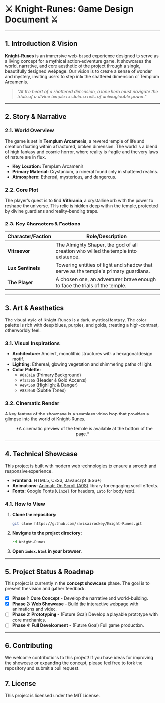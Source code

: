 # ⚔️ Knight-Runes: Game Design Document ⚔️

---

## 1. Introduction & Vision

**Knight-Runes** is an immersive web-based experience designed to serve as a living concept for a mythical action-adventure game. It showcases the world, narrative, and core aesthetic of the project through a single, beautifully designed webpage. Our vision is to create a sense of wonder and mystery, inviting users to step into the shattered dimension of Templum Arcamenis.

> _"At the heart of a shattered dimension, a lone hero must navigate the trials of a divine temple to claim a relic of unimaginable power."_

---

## 2. Story & Narrative

### 2.1. World Overview

The game is set in **Templum Arcamenis**, a revered temple of life and creation floating within a fractured, broken dimension. The world is a blend of high fantasy and cosmic horror, where reality is fragile and the very laws of nature are in flux.

*   **Key Location:** Templum Arcamenis
*   **Primary Material:** Crystanium, a mineral found only in shattered realms.
*   **Atmosphere:** Ethereal, mysterious, and dangerous.

### 2.2. Core Plot

The player's quest is to find **Vithrania**, a crystalline orb with the power to reshape the universe. This relic is hidden deep within the temple, protected by divine guardians and reality-bending traps.

### 2.3. Key Characters & Factions

| Character/Faction     | Role/Description                                                                                             |
| --------------------- | ------------------------------------------------------------------------------------------------------------ |
| **Vitraevor**         | The Almighty Shaper, the god of all creation who willed the temple into existence.                           |
| **Lux Sentinels**     | Towering entities of light and shadow that serve as the temple's primary guardians.                          |
| **The Player**        | A chosen one, an adventurer brave enough to face the trials of the temple.                                   |

---

## 3. Art & Aesthetics

The visual style of Knight-Runes is a dark, mystical fantasy. The color palette is rich with deep blues, purples, and golds, creating a high-contrast, otherworldly feel.

### 3.1. Visual Inspirations

*   **Architecture:** Ancient, monolithic structures with a hexagonal design motif.
*   **Lighting:** Ethereal, glowing vegetation and shimmering paths of light.
*   **Color Palette:**
    *   `#0a0a1a` (Primary Background)
    *   `#f2a365` (Header & Gold Accents)
    *   `#e94560` (Highlight & Danger)
    *   `#88a0a8` (Subtle Tones)

### 3.2. Cinematic Render

A key feature of the showcase is a seamless video loop that provides a glimpse into the world of Knight-Runes.

<p align="center">
  <img src="https://raw.githubusercontent.com/ravisairockey/Knight-Runes/main/part1.mp4" alt="Gameplay Preview" width="0" height="0" />
  <img src="https://raw.githubusercontent.com/ravisairockey/Knight-Runes/main/part2.mp4" alt="Gameplay Preview" width="0" height="0" />
  <img src="https://raw.githubusercontent.com/ravisairockey/Knight-Runes/main/part3.mp4" alt="Gameplay Preview" width="0" height="0" />
  *A cinematic preview of the temple is available at the bottom of the page.*
</p>

---

## 4. Technical Showcase

This project is built with modern web technologies to ensure a smooth and responsive experience.

*   **Frontend:** HTML5, CSS3, JavaScript (ES6+)
*   **Animations:** [Animate On Scroll (AOS)](https://github.com/michalsnik/aos) library for engaging scroll effects.
*   **Fonts:** Google Fonts (`Cinzel` for headers, `Lato` for body text).

### 4.1. How to View

1.  **Clone the repository:**
    ```sh
    git clone https://github.com/ravisairockey/Knight-Runes.git
    ```
2.  **Navigate to the project directory:**
    ```sh
    cd Knight-Runes
    ```
3.  **Open `index.html` in your browser.**

---

## 5. Project Status & Roadmap

This project is currently in the **concept showcase** phase. The goal is to present the vision and gather feedback.

- [X] **Phase 1: Core Concept** - Develop the narrative and world-building.
- [X] **Phase 2: Web Showcase** - Build the interactive webpage with animations and video.
- [ ] **Phase 3: Prototyping** - (Future Goal) Develop a playable prototype with core mechanics.
- [ ] **Phase 4: Full Development** - (Future Goal) Full game production.

---

## 6. Contributing

We welcome contributions to this project! If you have ideas for improving the showcase or expanding the concept, please feel free to fork the repository and submit a pull request.

## 7. License

This project is licensed under the MIT License.
